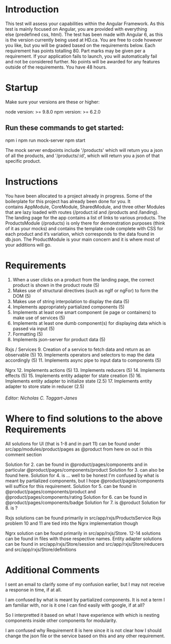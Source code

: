 # Introduction

This test will assess your capabilities within the Angular Framework. As this test is mainly focused on Angular, you are provided with everything else (predefined css, html). The test has been made with Angular 6, as this is the version currently being used at HD.ca. You are free to code however you like, but you will be graded based on the requirements below. Each requirement has points totalling 80. Part marks may be given per a requirement. If your application fails to launch, you will automatically fail and not be considered further. No points will be awarded for any features outside of the requirements. You have 48 hours.

# Startup

Make sure your versions are these or higher: 

node version: >= 9.8.0
npm version: >= 6.2.0

## Run these commands to get started:

npm i
npm run mock-server
npm start

The mock server endpoints include '/products' which will return you a json of all the products, and '/products/:id', which will return you a json of that specific product.

# Instructions

You have been allocated to a project already in progress. Some of the boilerplate for this project has already been done for you. It contains AppModule, CoreModule, SharedModule, and three other Modules that are lazy loaded with routes (/product:id and /products and /landing). The landing page for the app contains a list of links to various products. The ProductsModule (/products) is only there for demonstration purposes (think of it as your mocks) and contains the template code complete with CSS for each product and it’s variation, which corresponds to the data found in db.json. The ProductModule is your main concern and it is where most of your additions will go.

# Requirements

1. When a user clicks on a product from the landing page, the correct product is shown in the product route (5)
2. Makes use of structural directives (such as ngIf or ngFor) to form the DOM (5)
3. Makes use of string interpolation to display the data (5)
4. Implements appropriately partialized components (5)
5. Implements at least one smart component (ie page or containers) to make use of services (5)
6. Implements at least one dumb component(s) for displaying data which is passed via input (5)
7. Formatting (5)
8. Implements json-server for product data (5)

Rxjs / Services
9. Creation of a service to fetch data and return as an observable (5)
10. Implements operators and selectors to map the data accordingly (5)
11. Implements async pipe to input data to components (5)

Ngrx
12. Implements actions (5)
13. Implements reducers (5)
14. Implements effects (5)
15. Implements entity adapter for state creation (5)
16. Implements entity adapter to initialize state (2.5)
17. Implements entity adapter to store state in reducer (2.5)




###### Editor: Nicholas C. Taggart-Janes

# Where to find solutions to the above Requirements

All solutions for UI (that is 1-8 and in part 11) can be found under src/app/modules/product/pages as @product from here on out in this comment section

Solution for 2. can be found in @product/pages/components and in particular @product/pages/components/product
Solution for 3. can also be found here.
Solution for 4. is ... well to be honest I'm confused by what is meant by partialized components, but I hope @product/pages/components will suffice for this requirement.
Solution for 5. can be found in @product/pages/components/product and @product/pages/components/rating
Solution for 6. can be found in @product/pages/components/badge
Solution for 7. is @product
Solution for 8. is <Already Sufficiently Implemented By Initial App>?

Rxjs solutions can be found primarily in src/app/rxjs/ProductsService
Rxjs problem 10 and 11 are tied into the Ngrx implementation though

Ngrx solution can be found primarily in src/app/rxjs/Store.
12-14 solutions can be found in files with those respective names.
Entity adapter solutions can be found in src/app/rxjs/Store/session and src/app/rxjs/Store/reducers and src/app/rxjs/Store/definitions

# Additional Comments

I sent an email to clarify some of my confusion earlier, but I may not receive a response in time, if at all.

I am confused by what is meant by partialized components. It is not a term I am familiar with, nor is it one I can find easily with google, if at all? 

So I interpretted it based on what I have experience with which is nesting components inside other components for modularity.

I am confused why Requirement 8 is here since it is not clear how I should change the json file or the service based on this and any other requirement.


